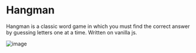 # Hangman

Hangman is a classic word game in which you must find the correct answer by guessing letters one at a time. Written on vanilla js.

![image](https://github.com/wunlei/hangman/assets/70818020/abda12fb-956e-4d01-b0e8-e02451ebb636)
